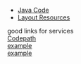  - [Java Code](./app/src/main/java/com/example/pckosek/operationquicksand) <br>
 - [Layout Resources](./app/src/main/res/layout)


 good links for services<br>
  [Codepath](https://guides.codepath.com/android/starting-background-services#creating-an-intentservice)<br>
  [example](https://www.101apps.co.za/articles/using-an-intentservice-to-do-background-work.html)<br>
  [example](http://www.zoftino.com/android-intentservice-example)<br>